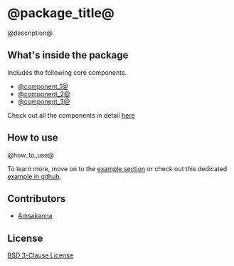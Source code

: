 # @package_title@

@description@  
  
## What's inside the package

Includes the following core components.

  * [@component_1@](https://pub.dev/documentation/@package_name@/latest/@package_name@/@component_1@-class.html)
  * [@component_2@](https://pub.dev/documentation/@package_name@/latest/@package_name@/@component_2@-class.html)
  * [@component_3@](https://pub.dev/documentation/@package_name@/latest/@package_name@/@component_3@-class.html)

Check out all the components in detail [here](https://pub.dev/documentation/@package_name@/latest/@package_name@/@package_name@-library.html)

## How to use

@how_to_use@

To learn more, move on to the [example section](https://pub.dev/packages/@package_name@/example) or check out this dedicated [example in github](https://github.com/zamstation/@package_name@/blob/main/example/lib/main.dart).

## Contributors
  * [Amsakanna](https://github.com/amsakanna)

## License
[BSD 3-Clause License](https://github.com/zamstation/dart_package_template/blob/main/LICENSE)
